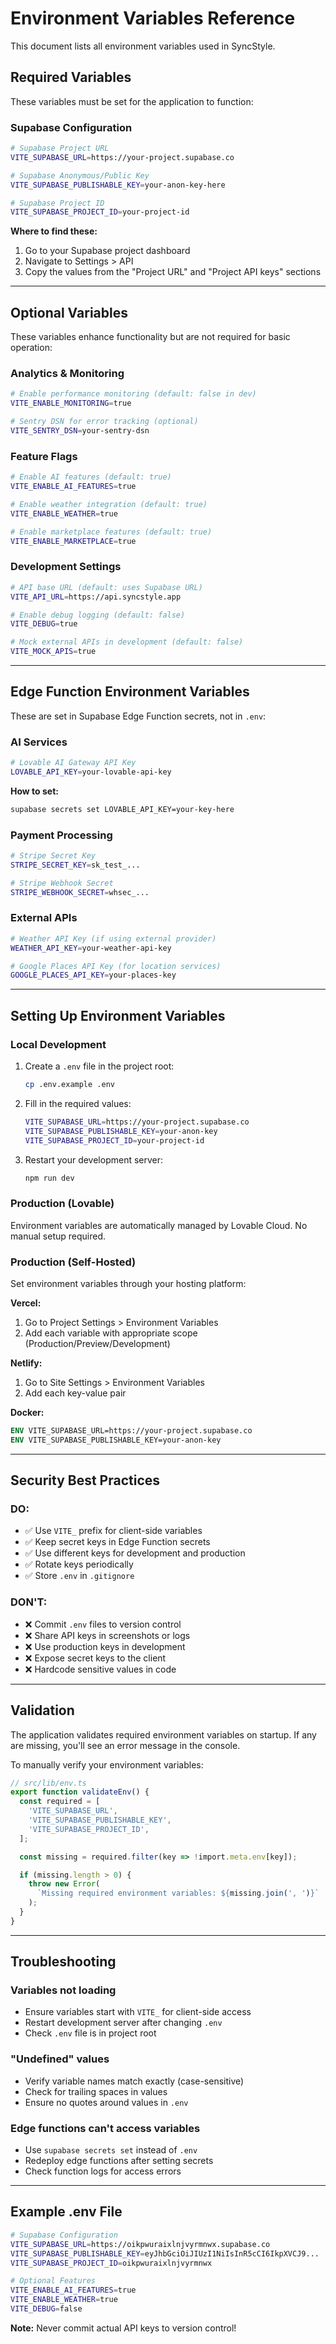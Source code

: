 # Environment Variables Reference

This document lists all environment variables used in SyncStyle.

## Required Variables

These variables must be set for the application to function:

### Supabase Configuration

```bash
# Supabase Project URL
VITE_SUPABASE_URL=https://your-project.supabase.co

# Supabase Anonymous/Public Key
VITE_SUPABASE_PUBLISHABLE_KEY=your-anon-key-here

# Supabase Project ID
VITE_SUPABASE_PROJECT_ID=your-project-id
```

**Where to find these:**
1. Go to your Supabase project dashboard
2. Navigate to Settings > API
3. Copy the values from the "Project URL" and "Project API keys" sections

---

## Optional Variables

These variables enhance functionality but are not required for basic operation:

### Analytics & Monitoring

```bash
# Enable performance monitoring (default: false in dev)
VITE_ENABLE_MONITORING=true

# Sentry DSN for error tracking (optional)
VITE_SENTRY_DSN=your-sentry-dsn
```

### Feature Flags

```bash
# Enable AI features (default: true)
VITE_ENABLE_AI_FEATURES=true

# Enable weather integration (default: true)
VITE_ENABLE_WEATHER=true

# Enable marketplace features (default: true)
VITE_ENABLE_MARKETPLACE=true
```

### Development Settings

```bash
# API base URL (default: uses Supabase URL)
VITE_API_URL=https://api.syncstyle.app

# Enable debug logging (default: false)
VITE_DEBUG=true

# Mock external APIs in development (default: false)
VITE_MOCK_APIS=true
```

---

## Edge Function Environment Variables

These are set in Supabase Edge Function secrets, not in `.env`:

### AI Services

```bash
# Lovable AI Gateway API Key
LOVABLE_API_KEY=your-lovable-api-key
```

**How to set:**
```bash
supabase secrets set LOVABLE_API_KEY=your-key-here
```

### Payment Processing

```bash
# Stripe Secret Key
STRIPE_SECRET_KEY=sk_test_...

# Stripe Webhook Secret
STRIPE_WEBHOOK_SECRET=whsec_...
```

### External APIs

```bash
# Weather API Key (if using external provider)
WEATHER_API_KEY=your-weather-api-key

# Google Places API Key (for location services)
GOOGLE_PLACES_API_KEY=your-places-key
```

---

## Setting Up Environment Variables

### Local Development

1. Create a `.env` file in the project root:
   ```bash
   cp .env.example .env
   ```

2. Fill in the required values:
   ```bash
   VITE_SUPABASE_URL=https://your-project.supabase.co
   VITE_SUPABASE_PUBLISHABLE_KEY=your-anon-key
   VITE_SUPABASE_PROJECT_ID=your-project-id
   ```

3. Restart your development server:
   ```bash
   npm run dev
   ```

### Production (Lovable)

Environment variables are automatically managed by Lovable Cloud. No manual setup required.

### Production (Self-Hosted)

Set environment variables through your hosting platform:

**Vercel:**
1. Go to Project Settings > Environment Variables
2. Add each variable with appropriate scope (Production/Preview/Development)

**Netlify:**
1. Go to Site Settings > Environment Variables
2. Add each key-value pair

**Docker:**
```dockerfile
ENV VITE_SUPABASE_URL=https://your-project.supabase.co
ENV VITE_SUPABASE_PUBLISHABLE_KEY=your-anon-key
```

---

## Security Best Practices

### DO:
- ✅ Use `VITE_` prefix for client-side variables
- ✅ Keep secret keys in Edge Function secrets
- ✅ Use different keys for development and production
- ✅ Rotate keys periodically
- ✅ Store `.env` in `.gitignore`

### DON'T:
- ❌ Commit `.env` files to version control
- ❌ Share API keys in screenshots or logs
- ❌ Use production keys in development
- ❌ Expose secret keys to the client
- ❌ Hardcode sensitive values in code

---

## Validation

The application validates required environment variables on startup. If any are missing, you'll see an error message in the console.

To manually verify your environment variables:

```typescript
// src/lib/env.ts
export function validateEnv() {
  const required = [
    'VITE_SUPABASE_URL',
    'VITE_SUPABASE_PUBLISHABLE_KEY',
    'VITE_SUPABASE_PROJECT_ID',
  ];

  const missing = required.filter(key => !import.meta.env[key]);

  if (missing.length > 0) {
    throw new Error(
      `Missing required environment variables: ${missing.join(', ')}`
    );
  }
}
```

---

## Troubleshooting

### Variables not loading
- Ensure variables start with `VITE_` for client-side access
- Restart development server after changing `.env`
- Check `.env` file is in project root

### "Undefined" values
- Verify variable names match exactly (case-sensitive)
- Check for trailing spaces in values
- Ensure no quotes around values in `.env`

### Edge functions can't access variables
- Use `supabase secrets set` instead of `.env`
- Redeploy edge functions after setting secrets
- Check function logs for access errors

---

## Example .env File

```bash
# Supabase Configuration
VITE_SUPABASE_URL=https://oikpwuraixlnjvyrmnwx.supabase.co
VITE_SUPABASE_PUBLISHABLE_KEY=eyJhbGciOiJIUzI1NiIsInR5cCI6IkpXVCJ9...
VITE_SUPABASE_PROJECT_ID=oikpwuraixlnjvyrmnwx

# Optional Features
VITE_ENABLE_AI_FEATURES=true
VITE_ENABLE_WEATHER=true
VITE_DEBUG=false
```

**Note:** Never commit actual API keys to version control!

